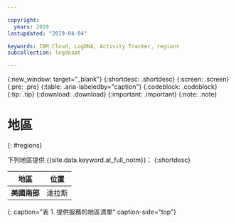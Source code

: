 ```yaml
---

copyright:
  years: 2019
lastupdated: "2019-04-04"

keywords: IBM Cloud, LogDNA, Activity Tracker, regions
subcollection: logdnaat

---
```


{:new_window: target="_blank"}
{:shortdesc: .shortdesc}
{:screen: .screen}
{:pre: .pre}
{:table: .aria-labeledby="caption"}
{:codeblock: .codeblock}
{:tip: .tip}
{:download: .download}
{:important: .important}
{:note: .note}

# 地區
{: #regions}

下列地區提供 {{site.data.keyword.at_full_notm}}：
{:shortdesc}



| 地區                | 位置  |
|-----------------------|-----------|
| **美國南部**          | 達拉斯    |
{: caption="表 1. 提供服務的地區清單" caption-side="top"} 



